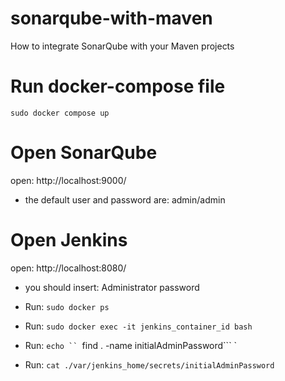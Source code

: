 # sonarqube-with-maven
How to integrate SonarQube with your Maven projects

# Run docker-compose file
`sudo docker compose up`

# Open SonarQube
open: http://localhost:9000/

- the default user and password are: admin/admin

# Open Jenkins
open: http://localhost:8080/

- you should insert: Administrator password

- Run: `sudo docker ps`
- Run: `sudo docker exec -it jenkins_container_id bash`
- Run: `echo `` `find . -name initialAdminPassword``` `
- Run: `cat ./var/jenkins_home/secrets/initialAdminPassword`
